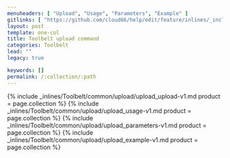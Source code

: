 ```yaml
---
menuheaders: [ "Upload", "Usage", "Parameters", "Example" ]
gitlinks: [ "https://github.com/cloud66/help/edit/feature/inlines/_includes/_inlines/Toolbelt/common/upload/upload_upload-v1.md", "https://github.com/cloud66/help/edit/feature/inlines/_includes/_inlines/Toolbelt/common/upload/upload_usage-v1.md", "https://github.com/cloud66/help/edit/feature/inlines/_includes/_inlines/Toolbelt/common/upload/upload_parameters-v1.md", "https://github.com/cloud66/help/edit/feature/inlines/_includes/_inlines/Toolbelt/common/upload/upload_example-v1.md" ]
layout: post
template: one-col
title: Toolbelt upload command
categories: Toolbelt
lead: ""
legacy: true

keywords: []
permalink: /:collection/:path
---
```




<a name="1"></a>{% include _inlines/Toolbelt/common/upload/upload_upload-v1.md  product = page.collection %}
<a name="2"></a>{% include _inlines/Toolbelt/common/upload/upload_usage-v1.md  product = page.collection %}
<a name="3"></a>{% include _inlines/Toolbelt/common/upload/upload_parameters-v1.md  product = page.collection %}
<a name="4"></a>{% include _inlines/Toolbelt/common/upload/upload_example-v1.md  product = page.collection %}